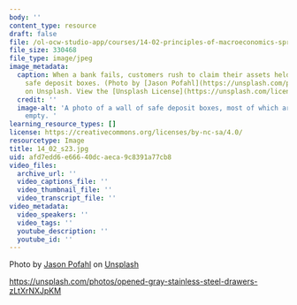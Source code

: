 ```yaml
---
body: ''
content_type: resource
draft: false
file: /ol-ocw-studio-app/courses/14-02-principles-of-macroeconomics-spring-2023/14_02_s23.jpg
file_size: 330468
file_type: image/jpeg
image_metadata:
  caption: When a bank fails, customers rush to claim their assets held in the bank's
    safe deposit boxes. (Photo by [Jason Pofahl](https://unsplash.com/photos/opened-gray-stainless-steel-drawers-zLtXrNXJpKM)
    on Unsplash. View the [Unsplash License](https://unsplash.com/license).)
  credit: ''
  image-alt: 'A photo of a wall of safe deposit boxes, most of which are open and
    empty. '
learning_resource_types: []
license: https://creativecommons.org/licenses/by-nc-sa/4.0/
resourcetype: Image
title: 14_02_s23.jpg
uid: afd7edd6-e666-40dc-aeca-9c8391a77cb8
video_files:
  archive_url: ''
  video_captions_file: ''
  video_thumbnail_file: ''
  video_transcript_file: ''
video_metadata:
  video_speakers: ''
  video_tags: ''
  youtube_description: ''
  youtube_id: ''
---
```

Photo by [Jason Pofahl](https://unsplash.com/@jasonpofahlphotography?utm_content=creditCopyText&utm_medium=referral&utm_source=unsplash) on [Unsplash](https://unsplash.com/photos/opened-gray-stainless-steel-drawers-zLtXrNXJpKM?utm_content=creditCopyText&utm_medium=referral&utm_source=unsplash)

https://unsplash.com/photos/opened-gray-stainless-steel-drawers-zLtXrNXJpKM
